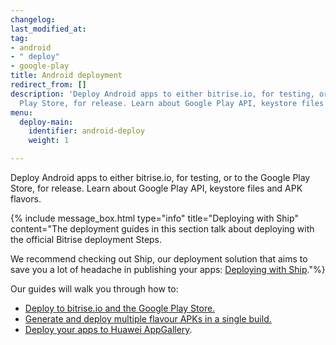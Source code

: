 ```yaml
---
changelog:
last_modified_at:
tag:
- android
- " deploy"
- google-play
title: Android deployment
redirect_from: []
description: 'Deploy Android apps to either bitrise.io, for testing, or to the Google
  Play Store, for release. Learn about Google Play API, keystore files and APK flavors. '
menu:
  deploy-main:
    identifier: android-deploy
    weight: 1

---
```

Deploy Android apps to either bitrise.io, for testing, or to the Google Play Store, for release. Learn about Google Play API, keystore files and APK flavors.

{% include message_box.html type="info" title="Deploying with Ship" content="The deployment guides in this section talk about deploying with the official Bitrise deployment Steps. 

We recommend checking out Ship, our deployment solution that aims to save you a lot of headache in publishing your apps: [Deploying with Ship](/deploy/ship/)."%}

Our guides will walk you through how to:

* [Deploy to bitrise.io and the Google Play Store.](/deploy/android-deploy/deploying-android-apps/)
* [Generate and deploy multiple flavour APKs in a single build.](/deploy/android-deploy/generate-and-deploy-multiple-flavor-apks-in-a-single-workflow/)
* [Deploy your apps to Huawei AppGallery](/deploy/android-deploy/deploying-apps-to-huawei-appgallery/).
